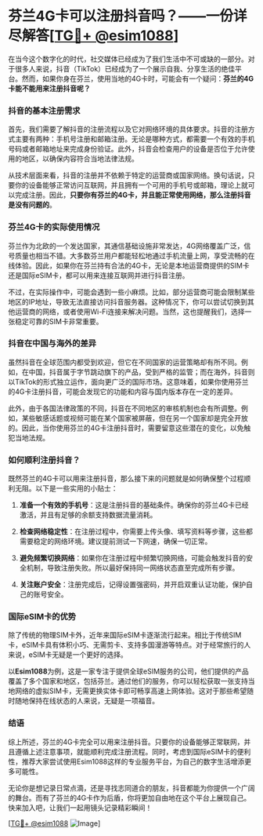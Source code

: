 # 芬兰4G卡可以注册抖音吗？——一份详尽解答[[TG💪+ @esim1088](https://t.me/s/esim1088)]

在当今这个数字化的时代，社交媒体已经成为了我们生活中不可或缺的一部分。对于很多人来说，抖音（TikTok）已经成为了一个展示自我、分享生活的绝佳平台。然而，如果你身在芬兰，使用当地的4G卡时，可能会有一个疑问：**芬兰的4G卡能不能用来注册抖音呢？**

### 抖音的基本注册需求

首先，我们需要了解抖音的注册流程以及它对网络环境的具体要求。抖音的注册方式主要有两种：手机号注册和邮箱注册。无论是哪种方式，都需要一个有效的手机号码或者邮箱地址来完成身份验证。此外，抖音会检查用户的设备是否位于允许使用的地区，以确保内容符合当地法律法规。

从技术层面来看，抖音的注册并不依赖于特定的运营商或国家网络。换句话说，只要你的设备能够正常访问互联网，并且拥有一个可用的手机号或邮箱，理论上就可以完成注册。因此，**只要你有芬兰的4G卡，并且能正常使用网络，那么注册抖音是没有问题的**。

### 芬兰4G卡的实际使用情况

芬兰作为北欧的一个发达国家，其通信基础设施非常发达，4G网络覆盖广泛，信号质量也相当不错。大多数芬兰用户都能轻松地通过手机流量上网，享受流畅的在线体验。因此，如果你在芬兰持有合法的4G卡，无论是本地运营商提供的SIM卡还是国际eSIM卡，都可以用来连接互联网并进行抖音注册。

不过，在实际操作中，可能会遇到一些小麻烦。比如，部分运营商可能会限制某些地区的IP地址，导致无法直接访问抖音服务器。这种情况下，你可以尝试切换到其他运营商的网络，或者使用Wi-Fi连接来解决问题。当然，这也提醒我们，选择一张稳定可靠的SIM卡非常重要。

### 抖音在中国与海外的差异

虽然抖音在全球范围内都受到欢迎，但它在不同国家的运营策略却有所不同。例如，在中国，抖音属于字节跳动旗下的产品，受到严格的监管；而在海外，抖音则以TikTok的形式独立运作，面向更广泛的国际市场。这意味着，如果你使用芬兰的4G卡注册抖音，可能会发现它的功能和内容与国内版本存在一定的差异。

此外，由于各国法律政策的不同，抖音在不同地区的审核机制也会有所调整。例如，某些敏感话题或视频可能在某个国家被屏蔽，但在另一个国家却是完全开放的。因此，当你使用芬兰的4G卡注册抖音时，需要留意这些潜在的变化，以免触犯当地法规。

### 如何顺利注册抖音？

既然芬兰的4G卡可以用来注册抖音，那么接下来的问题就是如何确保整个过程顺利无阻。以下是一些实用的小贴士：

1. **准备一个有效的手机号**：这是注册抖音的基础条件。确保你的芬兰4G卡已经激活，并且有足够的余额支持数据流量消耗。
   
2. **检查网络稳定性**：在注册过程中，你需要上传头像、填写资料等步骤，这些都需要稳定的网络环境。建议提前测试一下网速，确保一切正常。

3. **避免频繁切换网络**：如果你在注册过程中频繁切换网络，可能会触发抖音的安全机制，导致注册失败。所以最好保持同一网络状态直至完成所有步骤。

4. **关注账户安全**：注册完成后，记得设置强密码，并开启双重认证功能，保护自己的账号安全。

### 国际eSIM卡的优势

除了传统的物理SIM卡外，近年来国际eSIM卡逐渐流行起来。相比于传统SIM卡，eSIM卡具有体积小巧、无需剪卡、支持多国漫游等特点。对于经常旅行的人来说，eSIM卡无疑是一个更好的选择。

以**Esim1088**为例，这是一家专注于提供全球eSIM服务的公司，他们提供的产品覆盖了多个国家和地区，包括芬兰。通过他们的服务，你可以轻松获取一张支持当地网络的虚拟SIM卡，无需更换实体卡即可畅享高速上网体验。这对于那些希望随时随地保持在线状态的人来说，无疑是一项福音。

### 结语

综上所述，芬兰的4G卡完全可以用来注册抖音。只要你的设备能够正常联网，并且遵循上述注意事项，就能顺利完成注册流程。同时，考虑到国际eSIM卡的便利性，推荐大家尝试使用Esim1088这样的专业服务平台，为自己的数字生活增添更多可能性。

无论你是想记录日常点滴，还是寻找志同道合的朋友，抖音都能为你提供一个广阔的舞台。而有了芬兰的4G卡作为后盾，你将更加自由地在这个平台上展现自己。快来加入吧，让我们一起用镜头记录精彩瞬间！

[[TG💪+ @esim1088](https://t.me/s/esim1088) ![Image](https://i.postimg.cc/4NQfJmqS/Snipaste-2025-05-13-00-14-12.png)]